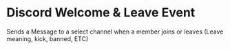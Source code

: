 # Discord Welcome & Leave Event 

Sends a Message to a select channel when a member joins or leaves (Leave meaning, kick, banned, ETC)

